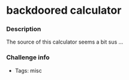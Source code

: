 # backdoored calculator

### Description
The source of this calculator seems a bit sus ...

### Challenge info
- Tags: misc
